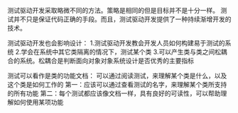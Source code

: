 测试驱动开发采取略微不同的方法。策略是相同的但是目标并不是十分一样。
测试并不只是保证代码正确的手段。而且，测试驱动开发提供了一种持续渐增开发的技术。

测试驱动开发也会影响设计：
1.测试驱动开发教会开发人员如何构建易于测试的系统
2.学会在系统中其它类隔离的情况下，测试某个类
3.可以产生类与类之间松耦合的系统。松耦合是判断面向对象对象系统设计是否优秀的主要指标

测试可以看作是类的功能文档：
可以通过阅读测试，来理解某个类是什么，以及这个类是如何工作的
第一：应该可以通过查看测试的名字，来理解某个类所支持的所有功能
第二：每个测试都应该像文档一样，具有良好的可读性，可以帮助理解如何使用某项功能
